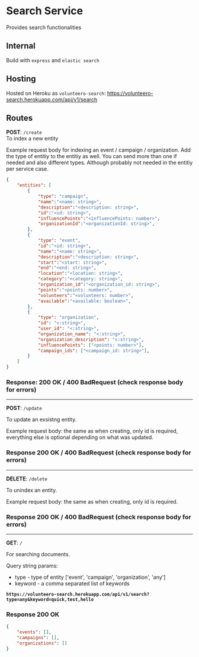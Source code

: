 # Search Service  
Provides search functionalities
## Internal  
Build with `express` and `elastic search`   
## Hosting  
Hosted on Heroku as `volunteero-search`: https://volunteero-search.herokuapp.com/api/v1/search
## Routes  

**POST**: ``/create``  
To index a new entity

Example request body for indexing an event / campaign / organization. Add the type of entitiy to the entitiy as well. You can send more than one if needed and also different types. Although probably not needed in the entitiy per service case.    
```json
{
	"entities": [
		{
			"type": "campaign",
			"name":"<name: string>",
			"description":"<description: string>",
			"id":"<id: string>",
			"influencePoints":"<influencePoints: number>",
			"organizationId":"<organizationId: string>",
		},
		{
			"type": "event",
			"id":"<id: string>",
			"name":"<name: string>",
			"description":"<description: string>",
			"start":"<start: string>",
			"end":"<end: string>",
			"location":"<location: string>",
			"category":"<category: string>",
			"organization_id":"<organization_id: string>",
			"points":"<points: number>",
			"volunteers":"<volunteers: number>",
			"available":"<available: boolean>",
		},
		{
			"type": "organization",
			"id": "<:string>",
			"user_id": "<:string>",
			"organization_name": "<:string>",
			"organization_description": "<:string>",
			"influencePoints": ["<points: number>"],
			"campaign_ids": ["<campaign_id: string>"],
		}
	]
}
``` 
### Response: 200 OK / 400 BadRequest (check response body for errors)

---

**POST**: ``/update``

To update an exsistng entity.

Example request body:  the same as when creating, only id is required, everything else is optional depending on what was updated.

### Response 200 OK / 400 BadRequest (check response body for errors)

---

**DELETE**: ``/delete``

To unindex an entity. 

Example request body: the same as when creating, only id is required.

### Response 200 OK / 400 BadRequest (check response body for errors)

---

**GET**: ``/``

For searching documents.

Query string params: 

* type - type of entity ['event', 'campaign', 'organization', 'any']
* keyword - a comma separated list of keywords <br>

**``https://volunteero-search.herokuapp.com/api/v1/search?type=any&keyword=quick,test,hello``**

### Response 200 OK
```json
{ 
	"events": [], 
	"campaigns": [], 
	"organizations": [] 
}
```
